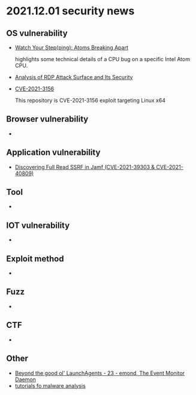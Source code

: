 # 2021.12.01 security news

## OS vulnerability 

* [Watch Your Step(ping): Atoms Breaking Apart](https://grsecurity.net/watch_your_stepping_atoms_breaking_apart)

  highlights some technical details of a CPU bug on a specific Intel Atom CPU.

* [Analysis of RDP Attack Surface and Its Security](https://medium.com/@knownsec404team/analysis-of-rdp-attack-surface-and-its-security-bd49b4f6b255)

* [CVE-2021-3156](https://github.com/worawit/CVE-2021-3156)

  This repository is CVE-2021-3156 exploit targeting Linux x64

## Browser vulnerability

* 

## Application vulnerability 

* [Discovering Full Read SSRF in Jamf (CVE-2021-39303 & CVE-2021-40809)](https://blog.assetnote.io/2021/11/30/jamf-ssrf/)


## Tool

* 

## IOT vulnerability 

* 

## Exploit method

* 

## Fuzz

* 

## CTF

* 


## Other
* [Beyond the good ol' LaunchAgents - 23 - emond, The Event Monitor Daemon](https://theevilbit.github.io/beyond/beyond_0023/)
* [tutorials fo malware analysis](https://www.malware-traffic-analysis.net/tutorials/index.html)